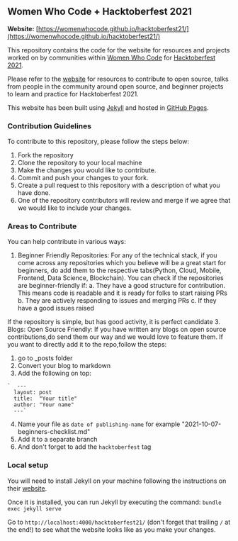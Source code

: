 ## Women Who Code + Hacktoberfest 2021

**Website:** [https://womenwhocode.github.io/hacktoberfest21/](https://womenwhocode.github.io/hacktoberfest21/)

This repository contains the code for the website for resources and projects worked on by communities within [Women Who Code](https://www.womenwhocode.com/) for [Hacktoberfest 2021](https://hacktoberfest.digitalocean.com/).

Please refer to the [website](https://womenwhocode.github.io/hacktoberfest21/) for resources to contribute to open source, talks from people in the community around open source, and beginner projects to learn and practice for Hacktoberfest 2021.

This website has been built using [Jekyll](https://jekyllrb.com/) and hosted in [GitHub Pages](https://pages.github.com/).

### Contribution Guidelines

To contribute to this repository, please follow the steps below:
1. Fork the repository
2. Clone the repository to your local machine
3. Make the changes you would like to contribute.
4. Commit and push your changes to your fork.
5. Create a pull request to this repository with a description of what you have done.
6. One of the repository contributors will review and merge if we agree that we would like to include your changes.

### Areas to Contribute

You can help contribute in various ways:

1. Beginner Friendly Repositories: For any of the technical stack, if you come across any repositories which you believe will be a great start for beginners, do add them to the respective tabs(Python, Cloud, Mobile, Frontend, Data Science, Blockchain). You can check if the repositories are beginner-friendly if:
  a. They have a good structure for contribution. This means code is readable and it is ready for folks to start raising PRs
  b. They are actively responding to issues and merging PRs
  c. If they have a good issues raised

  If the repository is simple, but has good activity, it is perfect candidate
3. Blogs: Open Source Friendly: If you have written any blogs on open source contributions,do send them our way and we would love to feature them. If you want to directly add it to the repo,follow the steps:
  1. go to _posts folder
  2. Convert your blog to markdown 
  3. Add the following on top:
  
    `  ---
      layout: post
      title:  "Your title"
      author: "Your name"
      ---`
  4. Name your file as `date of publishing-name` for example "2021-10-07-beginners-checklist.md"
  5. Add it to a separate branch
  6. And don't forget to add the `hacktoberfest` tag

### Local setup

You will need to install Jekyll on your machine following the instructions on their [website](https://jekyllrb.com/docs/installation/).

Once it is installed, you can run Jekyll by executing the command:
`bundle exec jekyll serve`

Go to `http://localhost:4000/hacktoberfest21/` (don't forget that trailing `/` at the end!) to see what the website looks like as you make your changes.

